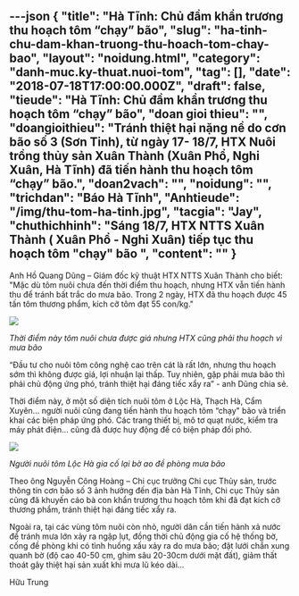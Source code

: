 ---json
{
    "title": "Hà Tĩnh: Chủ đầm khẩn trương thu hoạch tôm “chạy” bão",
    "slug": "ha-tinh-chu-dam-khan-truong-thu-hoach-tom-chay-bao",
    "layout": "noidung.html",
    "category": "danh-muc.ky-thuat.nuoi-tom",
    "tag": [],
    "date": "2018-07-18T17:00:00.000Z",
    "draft": false,
    "tieude": "Hà Tĩnh: Chủ đầm khẩn trương thu hoạch tôm “chạy” bão",
    "doan gioi thieu": "",
    "doangioithieu": "Tránh thiệt hại nặng nề do cơn bão số 3 (Sơn Tinh), từ ngày 17- 18/7, HTX Nuôi trồng thủy sản Xuân Thành (Xuân Phổ, Nghi Xuân, Hà Tĩnh) đã tiến hành thu hoạch tôm “chạy” bão.",
    "doan2vach": "",
    "noidung": "",
    "trichdan": "Báo Hà Tĩnh",
    "Anhtieude": "/img/thu-tom-ha-tinh.jpg",
    "tacgia": "Jay",
    "chuthichhinh": "Sáng 18/7, HTX NTTS Xuân Thành ( Xuân Phổ - Nghi Xuân) tiếp tục thu hoạch tôm \"chạy\" bão ",
    "__content__": ""
}
---
<p><span style="font-size:14px">Anh Hồ Quang Dũng &ndash; Gi&aacute;m đốc kỹ thuật HTX NTTS Xu&acirc;n Th&agrave;nh cho biết: &quot;Mặc d&ugrave; t&ocirc;m nu&ocirc;i chưa đến thời điểm thu hoạch, nhưng HTX vẫn tiến h&agrave;nh thu để tr&aacute;nh bất trắc do mưa b&atilde;o. Trong 2 ng&agrave;y, HTX đ&atilde; thu hoạch được 45 tấn t&ocirc;m thương phẩm, k&iacute;ch cỡ t&ocirc;m đạt 55 con/kg.&quot;</span></p>

<p><span style="font-size:14px"><img src="http://i.baohatinh.vn/news/1829/141d3122913t3451l6-anh-2.jpg?r=957" /></span></p>

<p><span style="font-size:14px"><em>Thời điểm n&agrave;y t&ocirc;m nu&ocirc;i chưa được gi&aacute; nhưng HTX cũng phải thu hoạch v&igrave; mưa b&atilde;o&nbsp;</em></span></p>

<p><span style="font-size:14px">&ldquo;Đầu tư cho nu&ocirc;i t&ocirc;m c&ocirc;ng nghệ cao tr&ecirc;n c&aacute;t l&agrave; rất lớn, nhưng thu hoạch sớm th&igrave; kh&ocirc;ng được gi&aacute;, lợi nhuận lại thấp. Tuy nhi&ecirc;n, gặp phải mưa b&atilde;o th&igrave; phải chủ động ứng ph&oacute;, tr&aacute;nh thiệt hại đ&aacute;ng tiếc xẩy ra&rdquo; - anh Dũng chia sẻ.</span></p>

<p><span style="font-size:14px">Thời điểm n&agrave;y, ở một số diện t&iacute;ch nu&ocirc;i t&ocirc;m ở Lộc H&agrave;, Thạch H&agrave;, Cẩm Xuy&ecirc;n... người nu&ocirc;i cũng đang tiến h&agrave;nh thu hoạch t&ocirc;m &ldquo;chạy&quot; b&atilde;o v&agrave; triển khai c&aacute;c biện ph&aacute;p ứng ph&oacute;. C&aacute;c trang thiết bị, m&ocirc; tơ quạt nước, kiểm tra m&aacute;y ph&aacute;t điện... cũng đ&atilde; được huy động để c&oacute; biện ph&aacute;p đối ph&oacute;.</span></p>

<p><span style="font-size:14px"><img src="http://i.baohatinh.vn/news/1829/141d3122936t7181l4-anh-gia-co-1.jpg?r=846" /></span></p>

<p><span style="font-size:14px"><em>Người nu&ocirc;i t&ocirc;m Lộc H&agrave; gia cố lại bờ ao đề ph&ograve;ng mưa b&atilde;o&nbsp;</em></span></p>

<p><span style="font-size:14px">Theo &ocirc;ng Nguyễn C&ocirc;ng Ho&agrave;ng &ndash; Chi cục trưởng Chi cục Thủy sản, trước th&ocirc;ng tin cơn b&atilde;o số 3 ảnh hưởng đến địa b&agrave;n H&agrave; Tĩnh, Chi cục Thủy sản cũng đ&atilde; khuyến c&aacute;o b&agrave; con khẩn trương thu hoạch t&ocirc;m khi đ&atilde; đạt k&iacute;ch cỡ thương phẩm, tr&aacute;nh thiệt hại đ&aacute;ng tiếc xẩy ra.</span></p>

<p><span style="font-size:14px">Ngo&agrave;i ra, tại c&aacute;c v&ugrave;ng t&ocirc;m nu&ocirc;i c&ograve;n nhỏ, người d&acirc;n cần tiến h&agrave;nh xả nước để tr&aacute;nh mưa lớn xảy ra ngập lụt, đồng thời chủ động gia cố hệ thống bờ, cống đề ph&ograve;ng khi c&oacute; t&igrave;nh huống xấu xảy ra do mưa b&atilde;o; đặt lưới chắn xung quanh bờ (độ cao 40-50 cm, ghim s&acirc;u 20-30cm dưới mặt đất), giảm thất tho&aacute;t g&acirc;y thiệt hại sản xuất khi mưa lũ k&eacute;o d&agrave;i...</span></p>

<p><span style="font-size:14px">Hữu Trung&nbsp;</span></p>
